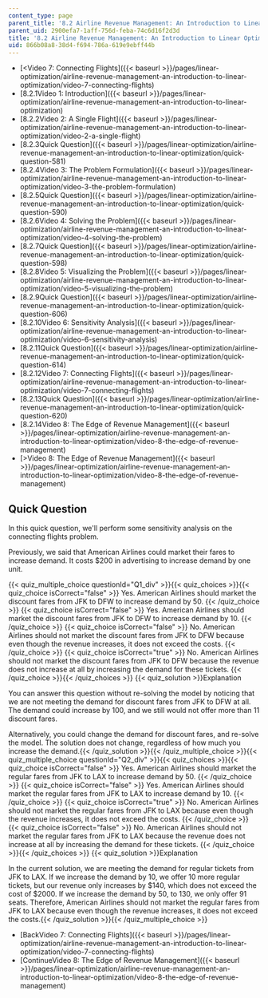 ```yaml
---
content_type: page
parent_title: '8.2 Airline Revenue Management: An Introduction to Linear Optimization '
parent_uid: 2900efa7-1aff-756d-feba-74c6d16f2d3d
title: '8.2 Airline Revenue Management: An Introduction to Linear Optimization '
uid: 866b08a8-38d4-f694-786a-619e9ebff44b
---
```


*   [\<Video 7: Connecting Flights]({{< baseurl >}}/pages/linear-optimization/airline-revenue-management-an-introduction-to-linear-optimization/video-7-connecting-flights)
*   [8.2.1Video 1: Introduction]({{< baseurl >}}/pages/linear-optimization/airline-revenue-management-an-introduction-to-linear-optimization)
*   [8.2.2Video 2: A Single Flight]({{< baseurl >}}/pages/linear-optimization/airline-revenue-management-an-introduction-to-linear-optimization/video-2-a-single-flight)
*   [8.2.3Quick Question]({{< baseurl >}}/pages/linear-optimization/airline-revenue-management-an-introduction-to-linear-optimization/quick-question-581)
*   [8.2.4Video 3: The Problem Formulation]({{< baseurl >}}/pages/linear-optimization/airline-revenue-management-an-introduction-to-linear-optimization/video-3-the-problem-formulation)
*   [8.2.5Quick Question]({{< baseurl >}}/pages/linear-optimization/airline-revenue-management-an-introduction-to-linear-optimization/quick-question-590)
*   [8.2.6Video 4: Solving the Problem]({{< baseurl >}}/pages/linear-optimization/airline-revenue-management-an-introduction-to-linear-optimization/video-4-solving-the-problem)
*   [8.2.7Quick Question]({{< baseurl >}}/pages/linear-optimization/airline-revenue-management-an-introduction-to-linear-optimization/quick-question-598)
*   [8.2.8Video 5: Visualizing the Problem]({{< baseurl >}}/pages/linear-optimization/airline-revenue-management-an-introduction-to-linear-optimization/video-5-visualizing-the-problem)
*   [8.2.9Quick Question]({{< baseurl >}}/pages/linear-optimization/airline-revenue-management-an-introduction-to-linear-optimization/quick-question-606)
*   [8.2.10Video 6: Sensitivity Analysis]({{< baseurl >}}/pages/linear-optimization/airline-revenue-management-an-introduction-to-linear-optimization/video-6-sensitivity-analysis)
*   [8.2.11Quick Question]({{< baseurl >}}/pages/linear-optimization/airline-revenue-management-an-introduction-to-linear-optimization/quick-question-614)
*   [8.2.12Video 7: Connecting Flights]({{< baseurl >}}/pages/linear-optimization/airline-revenue-management-an-introduction-to-linear-optimization/video-7-connecting-flights)
*   [8.2.13Quick Question]({{< baseurl >}}/pages/linear-optimization/airline-revenue-management-an-introduction-to-linear-optimization/quick-question-620)
*   [8.2.14Video 8: The Edge of Revenue Management]({{< baseurl >}}/pages/linear-optimization/airline-revenue-management-an-introduction-to-linear-optimization/video-8-the-edge-of-revenue-management)
*   [\>Video 8: The Edge of Revenue Management]({{< baseurl >}}/pages/linear-optimization/airline-revenue-management-an-introduction-to-linear-optimization/video-8-the-edge-of-revenue-management)

Quick Question
--------------

In this quick question, we'll perform some sensitivity analysis on the connecting flights problem.

Previously, we said that American Airlines could market their fares to increase demand. It costs $200 in advertising to increase demand by one unit.

{{< quiz_multiple_choice questionId="Q1_div" >}}{{< quiz_choices >}}{{< quiz_choice isCorrect="false" >}}&nbsp;Yes. American Airlines should market the discount fares from JFK to DFW to increase demand by 50.&nbsp;{{< /quiz_choice >}}
{{< quiz_choice isCorrect="false" >}}&nbsp;Yes. American Airlines should market the discount fares from JFK to DFW to increase demand by 10.&nbsp;{{< /quiz_choice >}}
{{< quiz_choice isCorrect="false" >}}&nbsp;No. American Airlines should not market the discount fares from JFK to DFW because even though the revenue increases, it does not exceed the costs.&nbsp;{{< /quiz_choice >}}
{{< quiz_choice isCorrect="true" >}}&nbsp;No. American Airlines should not market the discount fares from JFK to DFW because the revenue does not increase at all by increasing the demand for these tickets.&nbsp;{{< /quiz_choice >}}{{< /quiz_choices >}}
{{< quiz_solution >}}Explanation

You can answer this question without re-solving the model by noticing that we are not meeting the demand for discount fares from JFK to DFW at all. The demand could increase by 100, and we still would not offer more than 11 discount fares.

Alternatively, you could change the demand for discount fares, and re-solve the model. The solution does not change, regardless of how much you increase the demand.{{< /quiz_solution >}}{{< /quiz_multiple_choice >}}{{< quiz_multiple_choice questionId="Q2_div" >}}{{< quiz_choices >}}{{< quiz_choice isCorrect="false" >}}&nbsp;Yes. American Airlines should market the regular fares from JFK to LAX to increase demand by 50.&nbsp;{{< /quiz_choice >}}
{{< quiz_choice isCorrect="false" >}}&nbsp;Yes. American Airlines should market the regular fares from JFK to LAX to increase demand by 10.&nbsp;{{< /quiz_choice >}}
{{< quiz_choice isCorrect="true" >}}&nbsp;No. American Airlines should not market the regular fares from JFK to LAX because even though the revenue increases, it does not exceed the costs.&nbsp;{{< /quiz_choice >}}
{{< quiz_choice isCorrect="false" >}}&nbsp;No. American Airlines should not market the regular fares from JFK to LAX because the revenue does not increase at all by increasing the demand for these tickets.&nbsp;{{< /quiz_choice >}}{{< /quiz_choices >}}
{{< quiz_solution >}}Explanation

In the current solution, we are meeting the demand for regular tickets from JFK to LAX. If we increase the demand by 10, we offer 10 more regular tickets, but our revenue only increases by $140, which does not exceed the cost of $2000. If we increase the demand by 50, to 130, we only offer 91 seats. Therefore, American Airlines should not market the regular fares from JFK to LAX because even though the revenue increases, it does not exceed the costs.{{< /quiz_solution >}}{{< /quiz_multiple_choice >}}

*   [BackVideo 7: Connecting Flights]({{< baseurl >}}/pages/linear-optimization/airline-revenue-management-an-introduction-to-linear-optimization/video-7-connecting-flights)
*   [ContinueVideo 8: The Edge of Revenue Management]({{< baseurl >}}/pages/linear-optimization/airline-revenue-management-an-introduction-to-linear-optimization/video-8-the-edge-of-revenue-management)